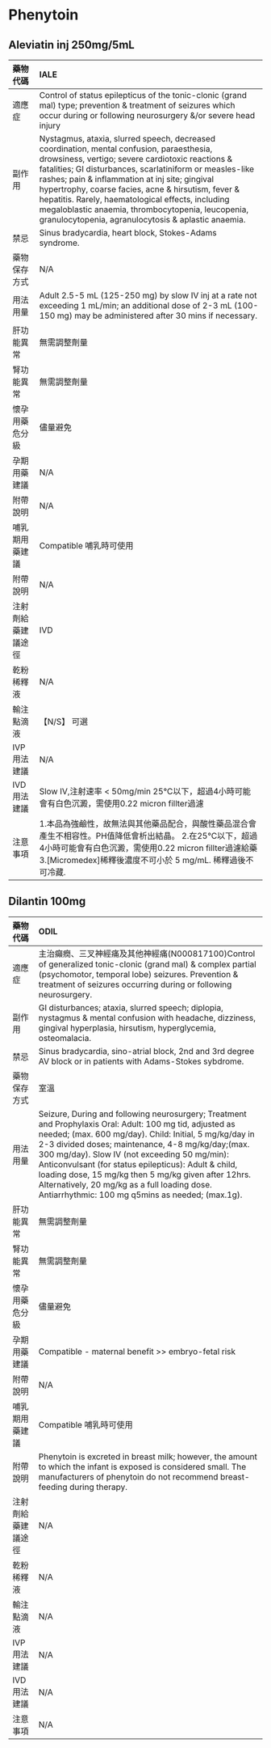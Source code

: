 # Phenytoin

## Aleviatin inj 250mg/5mL

| 藥物代碼 | IALE |
| :--- | :--- |
| 適應症 | Control of status epilepticus of the tonic-clonic \(grand mal\) type; prevention & treatment of seizures which occur during or following neurosurgery &/or severe head injury |
| 副作用 | Nystagmus, ataxia, slurred speech, decreased coordination, mental confusion, paraesthesia, drowsiness, vertigo; severe cardiotoxic reactions & fatalities; GI disturbances, scarlatiniform or measles-like rashes; pain & inflammation at inj site; gingival hypertrophy, coarse facies, acne & hirsutism, fever & hepatitis. Rarely, haematological effects, including megaloblastic anaemia, thrombocytopenia, leucopenia, granulocytopenia, agranulocytosis & aplastic anaemia. |
| 禁忌 | Sinus bradycardia, heart block, Stokes-Adams syndrome. |
| 藥物保存方式 | N/A |
| 用法用量 | Adult 2.5-5 mL \(125-250 mg\) by slow IV inj at a rate not exceeding 1 mL/min; an additional dose of 2-3 mL \(100-150 mg\) may be administered after 30 mins if necessary. |
| 肝功能異常 | 無需調整劑量 |
| 腎功能異常 | 無需調整劑量 |
| 懷孕用藥危分級 | 儘量避免 |
| 孕期用藥建議 | N/A |
| 附帶說明 | N/A |
| 哺乳期用藥建議 | Compatible 哺乳時可使用 |
| 附帶說明 | N/A |
| 注射劑給藥建議途徑 | IVD |
| 乾粉稀釋液 | N/A |
| 輸注點滴液 | 【N/S】 可選 |
| IVP 用法建議 | N/A |
| IVD 用法建議 | Slow IV,注射速率 &lt; 50mg/min 25℃以下，超過4小時可能會有白色沉澱，需使用0.22 micron fillter過濾 |
| 注意事項 | 1.本品為強鹼性，故無法與其他藥品配合，與酸性藥品混合會產生不相容性。PH值降低會析出結晶。 2.在25℃以下，超過4小時可能會有白色沉澱，需使用0.22 micron fillter過濾給藥 3.\[Micromedex\]稀釋後濃度不可小於 5 mg/mL. 稀釋過後不可冷藏. |

## Dilantin 100mg

| 藥物代碼 | ODIL |
| :--- | :--- |
| 適應症 | 主治癲癇、三叉神經痛及其他神經痛\(N000817100\)Control of generalized tonic-clonic \(grand mal\) & complex partial \(psychomotor, temporal lobe\) seizures. Prevention & treatment of seizures occurring during or following neurosurgery. |
| 副作用 | GI disturbances; ataxia, slurred speech; diplopia, nystagmus & mental confusion with headache, dizziness, gingival hyperplasia, hirsutism, hyperglycemia, osteomalacia. |
| 禁忌 | Sinus bradycardia, sino-atrial block, 2nd and 3rd degree AV block or in patients with Adams-Stokes sybdrome. |
| 藥物保存方式 | 室溫 |
| 用法用量 | Seizure, During and following neurosurgery; Treatment and Prophylaxis Oral:  Adult: 100 mg tid, adjusted as needed; \(max. 600 mg/day\).  Child: Initial, 5 mg/kg/day in 2-3 divided doses;  maintenance, 4-8 mg/kg/day;\(max. 300 mg/day\). Slow IV \(not exceeding 50 mg/min\): Anticonvulsant \(for status epilepticus\): Adult & child, loading dose, 15 mg/kg then 5 mg/kg given after 12hrs. Alternatively, 20 mg/kg as a full loading dose. Antiarrhythmic: 100 mg q5mins as needed; \(max.1g\). |
| 肝功能異常 | 無需調整劑量 |
| 腎功能異常 | 無需調整劑量 |
| 懷孕用藥危分級 | 儘量避免 |
| 孕期用藥建議 | Compatible - maternal benefit &gt;&gt; embryo-fetal risk |
| 附帶說明 | N/A |
| 哺乳期用藥建議 | Compatible 哺乳時可使用 |
| 附帶說明 | Phenytoin is excreted in breast milk; however, the amount to which the infant is exposed is considered small. The manufacturers of phenytoin do not recommend breast-feeding during therapy. |
| 注射劑給藥建議途徑 | N/A |
| 乾粉稀釋液 | N/A |
| 輸注點滴液 | N/A |
| IVP 用法建議 | N/A |
| IVD 用法建議 | N/A |
| 注意事項 | N/A |

